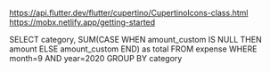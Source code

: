 https://api.flutter.dev/flutter/cupertino/CupertinoIcons-class.html
https://mobx.netlify.app/getting-started


SELECT category,
SUM(CASE WHEN  amount_custom IS NULL THEN amount ELSE amount_custom END) as total
FROM expense
WHERE month=9 AND year=2020
GROUP BY category